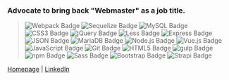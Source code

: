 ### Advocate to bring back "Webmaster" as a job title.

> ![Webpack Badge](https://img.shields.io/badge/Webpack-8DD6F9?logo=webpack&logoColor=000&style=flat-square)
> ![Sequelize Badge](https://img.shields.io/badge/Sequelize-52B0E7?logo=sequelize&logoColor=fff&style=flat-square)
> ![MySQL Badge](https://img.shields.io/badge/MySQL-4479A1?logo=mysql&logoColor=fff&style=flat-square)
> ![CSS3 Badge](https://img.shields.io/badge/CSS3-1572B6?logo=css3&logoColor=fff&style=flat-square)
> ![jQuery Badge](https://img.shields.io/badge/jQuery-0769AD?logo=jquery&logoColor=fff&style=flat-square)
> ![Less Badge](https://img.shields.io/badge/Less-1D365D?logo=less&logoColor=fff&style=flat-square)
> ![Express Badge](https://img.shields.io/badge/Express-000?logo=express&logoColor=fff&style=flat-square)
> ![JSON Badge](https://img.shields.io/badge/JSON-000?logo=json&logoColor=fff&style=flat-square)
> ![MariaDB Badge](https://img.shields.io/badge/MariaDB-003545?logo=mariadb&logoColor=fff&style=flat-square)
> ![Node.js Badge](https://img.shields.io/badge/Node.js-393?logo=nodedotjs&logoColor=fff&style=flat-square)
> ![Vue.js Badge](https://img.shields.io/badge/Vue.js-4FC08D?logo=vuedotjs&logoColor=fff&style=flat-square)
> ![JavaScript Badge](https://img.shields.io/badge/JavaScript-F7DF1E?logo=javascript&logoColor=000&style=flat-square)
> ![Git Badge](https://img.shields.io/badge/Git-F05032?logo=git&logoColor=fff&style=flat-square)
> ![HTML5 Badge](https://img.shields.io/badge/HTML5-E34F26?logo=html5&logoColor=fff&style=flat-square) 
> ![gulp Badge](https://img.shields.io/badge/gulp-CF4647?logo=gulp&logoColor=fff&style=flat-square)
> ![npm Badge](https://img.shields.io/badge/npm-CB3837?logo=npm&logoColor=fff&style=flat-square)
> ![Sass Badge](https://img.shields.io/badge/Sass-C69?logo=sass&logoColor=fff&style=flat-square)
> ![Bootstrap Badge](https://img.shields.io/badge/Bootstrap-7952B3?logo=bootstrap&logoColor=fff&style=flat-square)
> ![Strapi Badge](https://img.shields.io/badge/Strapi-2F2E8B?logo=strapi&logoColor=fff&style=flat-square)

[Homepage](https://ginazampino.com/) | [LinkedIn](https://www.linkedin.com/in/ginazampino/)
